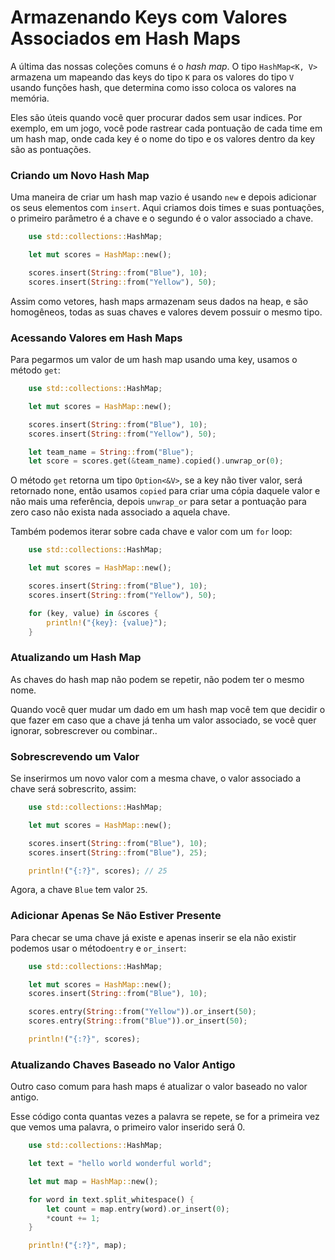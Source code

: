 # Armazenando Keys com Valores Associados em Hash Maps

A última das nossas coleções comuns é o _hash map_. O tipo ```HashMap<K, V>``` armazena um mapeando das keys do tipo ```K``` para os valores do tipo ```V``` usando funções hash, que determina como isso coloca os valores na memória. 

Eles são úteis quando você quer procurar dados sem usar indices. Por exemplo, em um jogo, você pode rastrear cada pontuação de cada time em um hash map, onde cada key é o nome do tipo e os valores dentro da key são as pontuações. 

### Criando um Novo Hash Map

Uma maneira de criar um hash map vazio é usando ```new``` e depois adicionar os seus elementos com ```insert```. Aqui criamos dois times e suas pontuações, o primeiro parâmetro é a chave e o segundo é o valor associado a chave.

```rust
    use std::collections::HashMap;

    let mut scores = HashMap::new();

    scores.insert(String::from("Blue"), 10);
    scores.insert(String::from("Yellow"), 50);
```

Assim como vetores, hash maps armazenam seus dados na heap, e são homogêneos, todas as suas chaves e valores devem possuir o mesmo tipo.

### Acessando Valores em Hash Maps

Para pegarmos um valor de um hash map usando uma key, usamos o método ```get```:

```rust
    use std::collections::HashMap;

    let mut scores = HashMap::new();

    scores.insert(String::from("Blue"), 10);
    scores.insert(String::from("Yellow"), 50);

    let team_name = String::from("Blue");
    let score = scores.get(&team_name).copied().unwrap_or(0);
```

O método ```get``` retorna um tipo ```Option<&V>```, se a key não tiver valor, será retornado none, então usamos ```copied``` para criar uma cópia daquele valor e não mais uma referência, depois ```unwrap_or``` para setar a pontuação para zero caso não exista nada associado a aquela chave. 

Também podemos iterar sobre cada chave e valor com um ```for``` loop:

```rust
    use std::collections::HashMap;

    let mut scores = HashMap::new();

    scores.insert(String::from("Blue"), 10);
    scores.insert(String::from("Yellow"), 50);

    for (key, value) in &scores {
        println!("{key}: {value}");
    }
```

### Atualizando um Hash Map

As chaves do hash map não podem se repetir, não podem ter o mesmo nome.

Quando você quer mudar um dado em um hash map você tem que decidir o que fazer em caso que a chave já tenha um valor associado, se você quer ignorar, sobrescrever ou combinar..

### Sobrescrevendo um Valor

Se inserirmos um novo valor com a mesma chave, o valor associado a chave será sobrescrito, assim: 

```rust
    use std::collections::HashMap;

    let mut scores = HashMap::new();

    scores.insert(String::from("Blue"), 10);
    scores.insert(String::from("Blue"), 25);

    println!("{:?}", scores); // 25
```

Agora, a chave ```Blue``` tem valor ```25```.

### Adicionar Apenas Se Não Estiver Presente

Para checar se uma chave já existe e apenas inserir se ela não existir podemos usar o método```entry``` e ```or_insert```:

```rust
    use std::collections::HashMap;

    let mut scores = HashMap::new();
    scores.insert(String::from("Blue"), 10);

    scores.entry(String::from("Yellow")).or_insert(50);
    scores.entry(String::from("Blue")).or_insert(50);

    println!("{:?}", scores);
```

### Atualizando Chaves Baseado no Valor Antigo

Outro caso comum para hash maps é atualizar o valor baseado no valor antigo.

Esse código conta quantas vezes a palavra se repete, se for a primeira vez que vemos uma palavra, o primeiro valor inserido será 0.

```rust
    use std::collections::HashMap;

    let text = "hello world wonderful world";

    let mut map = HashMap::new();

    for word in text.split_whitespace() {
        let count = map.entry(word).or_insert(0);
        *count += 1;
    }

    println!("{:?}", map);
```







